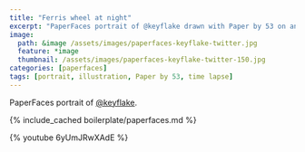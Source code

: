```yaml
---
title: "Ferris wheel at night"
excerpt: "PaperFaces portrait of @keyflake drawn with Paper by 53 on an iPad."
image: 
  path: &image /assets/images/paperfaces-keyflake-twitter.jpg 
  feature: *image
  thumbnail: /assets/images/paperfaces-keyflake-twitter-150.jpg
categories: [paperfaces]
tags: [portrait, illustration, Paper by 53, time lapse]
---
```


PaperFaces portrait of [@keyflake](https://twitter.com/keyflake).

{% include_cached boilerplate/paperfaces.md %}

{% youtube 6yUmJRwXAdE %}

